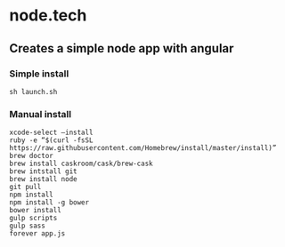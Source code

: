 # node.tech
## Creates a simple node app with angular

### Simple install
```
sh launch.sh
```

### Manual install
```
xcode-select –install
ruby -e “$(curl -fsSL https://raw.githubusercontent.com/Homebrew/install/master/install)”
brew doctor
brew install caskroom/cask/brew-cask
brew intstall git
brew install node
git pull
npm install
npm install -g bower
bower install
gulp scripts
gulp sass
forever app.js
```
